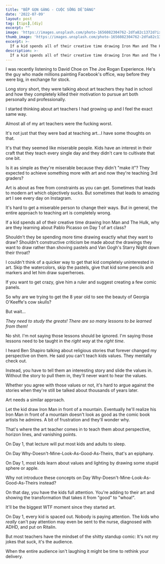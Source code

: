 ```yaml
---
title: "BẾP GỌN GÀNG - CUỘC SỐNG DỄ DÀNG"
date: '2022-07-09'
layout: post
tag: [tips],[diy]
excerpt: ""
image: 'https://images.unsplash.com/photo-1656082304762-2dfa82c1372d?ixlib=rb-1.2.1&ixid=MnwxMjA3fDB8MHxwaG90by1wYWdlfHx8fGVufDB8fHx8&auto=format&fit=crop&w=1287&q=80'
thumb_image: 'https://images.unsplash.com/photo-1656082304762-2dfa82c1372d?ixlib=rb-1.2.1&ixid=MnwxMjA3fDB8MHxwaG90by1wYWdlfHx8fGVufDB8fHx8&auto=format&fit=crop&w=1287&q=80'
excerpt: >-
  If a kid spends all of their creative time drawing Iron Man and The Hulk, why are they learning about Pablo Picasso on Day 1 of art class? Shouldn't they be spending more time drawing exactly what they want to draw?
description: >-
  If a kid spends all of their creative time drawing Iron Man and The Hulk, why are they learning about Pablo Picasso on Day 1 of art class? Shouldn't they be spending more time drawing exactly what they want to draw?
---
```


I was recently listening to David Choe on The Joe Rogan Experience. He's the guy who made millions painting Facebook's office, way before they were big, in exchange for stock.

Long story short, they were talking about art teachers they had in school and how they completely killed their motivation to pursue art both personally and professionally.

I started thinking about art teachers I had growing up and I feel the exact same way.

Almost all of my art teachers were the fucking worst.

It's not just that they were bad at teaching art...I have some thoughts on that.

It's that they seemed like miserable people. Kids have an interest in their craft that they teach every single day and they didn't care to cultivate that one bit.

Is it as simple as they're miserable because they didn't "make it"? They expected to achieve something more with art and now they're teaching 3rd graders?

Art is about as free from constraints as you can get. Sometimes that leads to modern art which objectively sucks. But sometimes that leads to amazing art I see every day on Instagram.

It's hard to get a miserable person to change their ways. But in general, the entire approach to teaching art is completely wrong.

If a kid spends all of their creative time drawing Iron Man and The Hulk, why are they learning about Pablo Picasso on Day 1 of art class?

Shouldn't they be spending more time drawing exactly what they want to draw? Shouldn't constructive criticism be made about the drawings they want to draw rather than shoving pastels and Van Gogh's Starry Night down their throat?

I couldn't think of a quicker way to get that kid completely uninterested in art. Skip the watercolors, skip the pastels, give that kid some pencils and markers and let him draw superheroes.

If you want to get crazy, give him a ruler and suggest creating a few comic panels.

So why are we trying to get the 8 year old to see the beauty of Georgia O'Keeffe's cow skulls?

But wait...

*They need to study the greats! There are so many lessons to be learned from them!*

No shit. I'm not saying those lessons should be ignored. I'm saying those lessons need to be taught in the *right way* at the *right time*.

I heard Ben Shapiro talking about religious stories that forever changed my perspective on them. He said you can't teach kids values. They mentally check out.

Instead, you have to tell them an interesting story and slide the values in. Without the story to pull them in, they'll never want to hear the values.

Whether you agree with those values or not, it's hard to argue against the stories when they're still be talked about thousands of years later.

Art needs a similar approach.

Let the kid draw Iron Man in front of a mountain. Eventually he'll realize his Iron Man in front of a mountain doesn't look as good as the comic book artists he admires. A bit of frustration and they'll wonder why.

That's where the art teacher comes in to teach them about perspective, horizon lines, and vanishing points.

On Day 1, that lecture will put most kids and adults to sleep.

On Day Why-Doesn't-Mine-Look-As-Good-As-Theirs, that's an epiphany.

On Day 1, most kids learn about values and lighting by drawing some stupid sphere or apple.

Why not introduce these concepts on Day Why-Doesn't-Mine-Look-As-Good-As-Theirs instead?

On that day, you have the kids full attention. You're adding to their art and showing the transformation that takes it from "good" to "whoa!".

It'll be the biggest WTF moment since they started art.

On Day 1, every kid is spaced out. Nobody is paying attention. The kids who *really* can't pay attention may even be sent to the nurse, diagnosed with ADHD, and put on Ritalin.

But most teachers have the mindset of the shitty standup comic: It's not my jokes that suck, it's the audience.

When the entire audience isn't laughing it might be time to rethink your delivery.